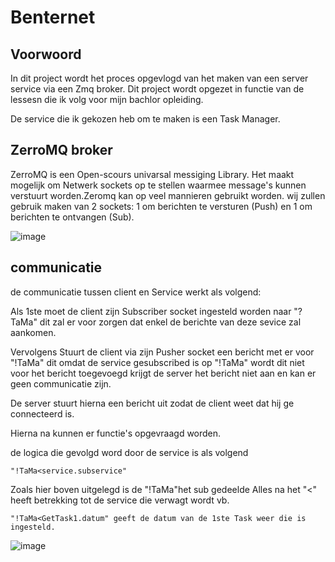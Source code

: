# Benternet 

## Voorwoord 

In dit project wordt het proces opgevlogd van het maken van een server service via een Zmq broker. 
Dit project wordt opgezet in functie van de lessesn die ik volg voor mijn bachlor opleiding. 

De service die ik gekozen heb om te maken is een Task Manager. 

## ZerroMQ broker 

ZerroMQ is een Open-scours univarsal messiging Library. Het maakt mogelijk om Netwerk sockets op te stellen 
waarmee message's kunnen verstuurt worden.Zeromq kan op veel mannieren gebruikt worden. wij zullen gebruik maken van
2 sockets: 1 om berichten te versturen (Push) en 1 om berichten te ontvangen (Sub). 


![image](https://user-images.githubusercontent.com/113888494/234383760-677335b2-9940-4442-b228-edc24ccf1729.png)


## communicatie 

de communicatie tussen client en Service werkt als volgend: 

Als 1ste moet de client zijn Subscriber socket ingesteld worden naar "?TaMa" dit 
zal er voor zorgen dat enkel de berichte van deze sevice zal aankomen. 

Vervolgens Stuurt de client via zijn Pusher socket een bericht met er voor "!TaMa"
dit omdat de service gesubscribed is op "!TaMa" wordt dit niet voor het bericht toegevoegd 
krijgt de server het bericht niet aan en kan er geen communicatie zijn.

De server stuurt hierna een bericht uit zodat de client weet dat hij ge connecteerd is. 

Hierna na kunnen er functie's opgevraagd worden. 

de logica die gevolgd word door de service is als volgend 

    "!TaMa<service.subservice"
    
Zoals hier boven uitgelegd is de "!TaMa"het sub gedeelde 
Alles na het "<" heeft betrekking tot de service die verwagt wordt
vb. 
    
    "!TaMa<GetTask1.datum" geeft de datum van de 1ste Task weer die is ingesteld. 
      

![image](https://user-images.githubusercontent.com/113888494/234489455-8dfafca0-7255-4737-a520-7599fed7d384.png)




